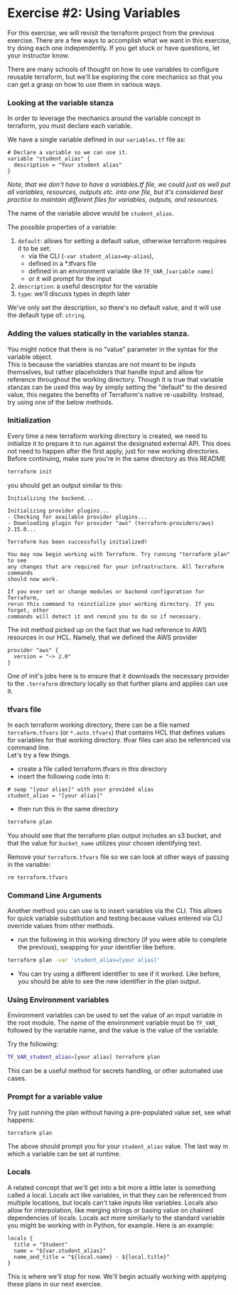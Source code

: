 # Exercise #2: Using Variables

For this exercise, we will revisit the terraform project from the previous exercise.  There are a few ways 
to accomplish what we want in this exercise, try doing each one independently. If you get stuck or have
questions, let your instructor know.

There are many schools of thought on how to use variables to configure reusable terraform, 
but we'll be exploring the core mechanics so that you can get a grasp on how to use them in various ways.

### Looking at the variable stanza

In order to leverage the mechanics around the variable concept in terraform, you must declare each variable.

We have a single variable defined in our `variables.tf` file as:

```hcl
# Declare a variable so we can use it.
variable "student_alias" {
  description = "Your student alias"
}
```

*Note, that we don't have to have a variables.tf file, we could just as well put all variables, resources, 
outputs etc. into one file, but it's considered best practice to maintain different files for variables,
outputs, and resources.*

The name of the variable above would be `student_alias`.

The possible properties of a variable:

1. `default`: allows for setting a default value, otherwise terraform requires it to be set:
    * via the CLI (`-var student_alias=my-alias`), 
    * defined in a *.tfvars file
    * defined in an environment variable like `TF_VAR_[variable name]`
    * or it will prompt for the input
2. `description`: a useful descriptor for the variable
3. `type`: we'll discuss types in depth later

We've only set the description, so there's no default value, and it will use the default type of: `string`.

### Adding the values statically in the variables stanza.

You might notice that there is no "value" parameter in the syntax for the variable object.  
This is because the variables stanzas are not meant to be inputs themselves, but rather placeholders
that handle input and allow for reference throughout the working directory.  Though it is true that
variable stanzas can be used this way by simply setting the "default" to the desired value, this 
negates the benefits of Terraform's native re-usability.  Instead, try using one of the below methods.


### Initialization

Every time a new terraform working directory is created, we need to initialize it to prepare it to run against
the designated external API.  This does not need to happen after the first apply, just for new working directories.  
Before continuing, make sure you're in the same directory as this README

```bash
terraform init
```

you should get an output similar to this:

```
Initializing the backend...

Initializing provider plugins...
- Checking for available provider plugins...
- Downloading plugin for provider "aws" (terraform-providers/aws) 2.15.0...

Terraform has been successfully initialized!

You may now begin working with Terraform. Try running "terraform plan" to see
any changes that are required for your infrastructure. All Terraform commands
should now work.

If you ever set or change modules or backend configuration for Terraform,
rerun this command to reinitialize your working directory. If you forget, other
commands will detect it and remind you to do so if necessary.
```

The init method picked up on the fact that we had reference to AWS resources in our HCL. Namely, that we defined
the AWS provider

```hcl
provider "aws" {
  version = "~> 2.0"
}
```

One of init's jobs here is to ensure that it downloads the necessary provider to the `.terraform` directory
locally so that further plans and applies can use it.

### tfvars file

In each terraform working directory, there can be a file named `terraform.tfvars` (or `*.auto.tfvars`) that contains 
HCL that defines values for variables for that working directory.  tfvar files can also be referenced via command line.  
Let's try a few things.

* create a file called terraform.tfvars in this directory
* insert the following code into it:
```hcl
# swap "[your alias]" with your provided alias
student_alias = "[your alias]"
```
* then run this in the same directory
```bash
terraform plan
``` 

You should see that the terraform plan output includes an s3 bucket, and that the value for `bucket_name`
utilizes your chosen identifying text.

Remove your `terraform.tfvars` file so we can look at other ways of passing in the variable:

```
rm terraform.tfvars
```

### Command Line Arguments

Another method you can use is to insert variables via the CLI.  This allows for quick variable substitution and 
testing because values entered via CLI override values from other methods.

* run the following in this working directory (if you were able to complete the previous), swapping for your
identifier like before.

```bash
terraform plan -var 'student_alias=[your alias]'
```

* You can try using a different identifier to see if it worked. Like before, you should be able to see the 
new identifier in the plan output.

### Using Environment variables

Environment variables can be used to set the value of an input variable in the root module. The name of the 
environment variable must be `TF_VAR_` followed by the variable name, and the value is the value of the variable.

Try the following:

```bash
TF_VAR_student_alias=[your alias] terraform plan 
```

This can be a useful method for secrets handling, or other automated use cases.

### Prompt for a variable value

Try just running the plan without having a pre-populated value set, see what happens:

```
terraform plan
```

The above should prompt you for your `student_alias` value. The last way in which a variable can be set at runtime.

### Locals

A related concept that we'll get into a bit more a little later is something called a local. Locals act like variables, 
in that they can be referenced from multiple locations, but locals can't take inputs like variables. Locals also allow for 
interpolation, like merging strings or basing value on chained dependencies of locals. Locals act more similiarly to
the standard variable you might be working with in Python, for example.  Here is an example:

```hcl
locals {
  title = "Student"
  name = "${var.student_alias}"
  name_and_title = "${local.name} - ${local.title}"
}
```

This is where we'll stop for now. We'll begin actually working with applying these plans in our next exercise.

